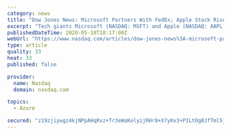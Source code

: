 ```yaml
---
category: news
title: "Dow Jones News: Microsoft Partners With FedEx; Apple Stock Rises as Stores Slowly Reopen"
excerpt: "Tech giants Microsoft (NASDAQ: MSFT) and Apple (NASDAQ: AAPL) underperformed the market on Monday, although both stocks still managed to rise. Microsoft announced a collaboration with FedEx (NYSE: FDX) to offer logistics solutions,"
publishedDateTime: 2020-05-18T18:17:00Z
webUrl: "https://www.nasdaq.com/articles/dow-jones-news%3A-microsoft-partners-with-fedex-apple-stock-rises-as-stores-slowly-reopen"
type: article
quality: 33
heat: 33
published: false

provider:
  name: Nasdaq
  domain: nasdaq.com

topics:
  - Azure

secured: "z19zjiywgz4kjNPpAHqRxz+Tr3eWaKelyijRHr8+X7yKv3+PILtOg8JfTml5jur0lYXntAnHqhSN0dqP7OAOvbsK89YC/NdxGXlGF1jmEi8BxOf4KqEDrCyUvKrV6CznDJdfMy/nay4WSHoHp9t7Sc4RnTN0nbEuvAd2dBC6V3Ckyv6SFnHtvRxwXcoi0obxzhii8rjuL6W5IOm6mvsKsQTJnek1HYGIyXPlheOUEe+v/umKHYPcjnPaTxiZOoWqbYG5nYW0sPPf1cdAk4muCB+whXmttuCj4qkVIY7E2lx78UDWZgou46FmhVKPi5HXBWBAxcjyZboX16iDPqH8Ja1Lf6Cwn+SyFT0JrttFnyBsf/x+kdIgsJgWKBEDaFBzWmU7oQdgtS7+p9Kcx8IFgl39NXO4nW+gZzoZHqRjDDM/iFjArlOGSMiQIsGvd+OghCTd8dFOsnmiv4soldQFMXdU+rpNWGuZjze+ASrOufo=;g1YgzqRK6jHkr1B0Qs7dwg=="
---
```


